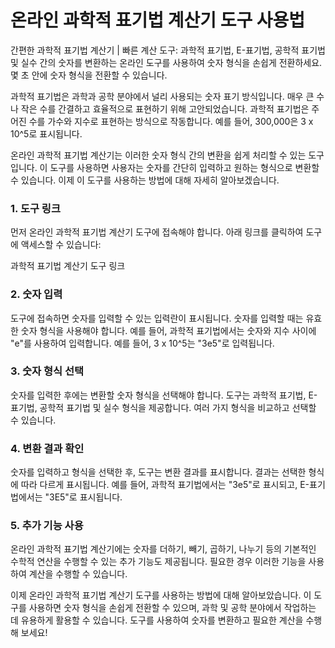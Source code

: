 온라인 과학적 표기법 계산기 도구 사용법
======================

간편한 과학적 표기법 계산기 | 빠른 계산 도구: 과학적 표기법, E-표기법, 공학적 표기법 및 실수 간의 숫자를 변환하는 온라인 도구를 사용하여 숫자 형식을 손쉽게 전환하세요. 몇 초 안에 숫자 형식을 전환할 수 있습니다.

과학적 표기법은 과학과 공학 분야에서 널리 사용되는 숫자 표기 방식입니다. 매우 큰 수나 작은 수를 간결하고 효율적으로 표현하기 위해 고안되었습니다. 과학적 표기법은 주어진 수를 가수와 지수로 표현하는 방식으로 작동합니다. 예를 들어, 300,000은 3 x 10^5로 표시됩니다.

온라인 과학적 표기법 계산기는 이러한 숫자 형식 간의 변환을 쉽게 처리할 수 있는 도구입니다. 이 도구를 사용하면 사용자는 숫자를 간단히 입력하고 원하는 형식으로 변환할 수 있습니다. 이제 이 도구를 사용하는 방법에 대해 자세히 알아보겠습니다.

### 1. 도구 링크

먼저 온라인 과학적 표기법 계산기 도구에 접속해야 합니다. 아래 링크를 클릭하여 도구에 액세스할 수 있습니다:

과학적 표기법 계산기 도구 링크

### 2. 숫자 입력

도구에 접속하면 숫자를 입력할 수 있는 입력란이 표시됩니다. 숫자를 입력할 때는 유효한 숫자 형식을 사용해야 합니다. 예를 들어, 과학적 표기법에서는 숫자와 지수 사이에 "e"를 사용하여 입력합니다. 예를 들어, 3 x 10^5는 "3e5"로 입력됩니다.

### 3. 숫자 형식 선택

숫자를 입력한 후에는 변환할 숫자 형식을 선택해야 합니다. 도구는 과학적 표기법, E-표기법, 공학적 표기법 및 실수 형식을 제공합니다. 여러 가지 형식을 비교하고 선택할 수 있습니다.

### 4. 변환 결과 확인

숫자를 입력하고 형식을 선택한 후, 도구는 변환 결과를 표시합니다. 결과는 선택한 형식에 따라 다르게 표시됩니다. 예를 들어, 과학적 표기법에서는 "3e5"로 표시되고, E-표기법에서는 "3E5"로 표시됩니다.

### 5. 추가 기능 사용

온라인 과학적 표기법 계산기에는 숫자를 더하기, 빼기, 곱하기, 나누기 등의 기본적인 수학적 연산을 수행할 수 있는 추가 기능도 제공됩니다. 필요한 경우 이러한 기능을 사용하여 계산을 수행할 수 있습니다.

이제 온라인 과학적 표기법 계산기 도구를 사용하는 방법에 대해 알아보았습니다. 이 도구를 사용하면 숫자 형식을 손쉽게 전환할 수 있으며, 과학 및 공학 분야에서 작업하는 데 유용하게 활용할 수 있습니다. 도구를 사용하여 숫자를 변환하고 필요한 계산을 수행해 보세요!